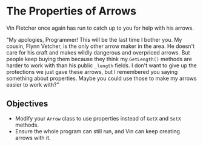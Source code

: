 # The Properties of Arrows

Vin Fletcher once again has run to catch up to you for help with his arrows.

"My apologies, Programmer! This will be the last time I bother you. My cousin, Flynn Vetcher, is the only other arrow maker in the area. He doesn't care for his craft and makes wildly dangerous and overpriced arrows. But people keep buying them because they think my `GetLength()` methods are harder to work with than his public `_length` fields. I don't want to give up the protections we just gave these arrows, but I remembered you saying something about properties. Maybe you could use those to make my arrows easier to work with?"

## Objectives

- Modify your `Arrow` class to use properties instead of `GetX` and `SetX` methods.
- Ensure the whole program can still run, and Vin can keep creating arrows with it.
